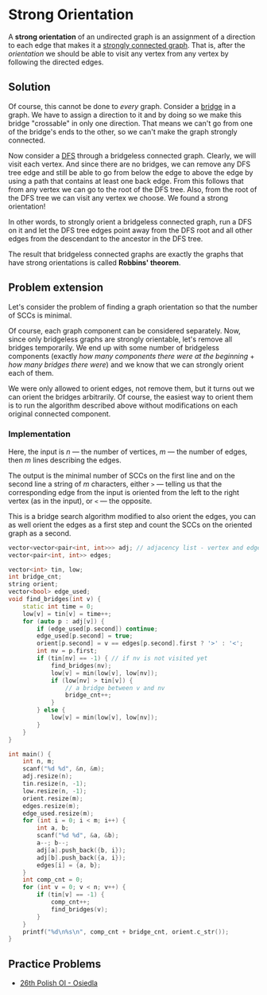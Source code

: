 # Strong Orientation

A **strong orientation** of an undirected graph is an assignment of a direction to each edge that makes it a [strongly connected graph](/docs/#Algorithms/Graph_Theory/Strongly_Connected_Components/).
That is, after the *orientation* we should be able to visit any vertex from any vertex by following the directed edges.

## Solution

Of course, this cannot be done to *every* graph.
Consider a [bridge](/docs/#Algorithms/Graph_Theory/Bridge_Searching/) in a graph.
We have to assign a direction to it and by doing so we make this bridge "crossable" in only one direction. That means we can't go from one of the bridge's ends to the other, so we can't make the graph strongly connected.

Now consider a [DFS](/docs/#Algorithms/Graph_Theory/Depth_First_Search/) through a bridgeless connected graph.
Clearly, we will visit each vertex.
And since there are no bridges, we can remove any DFS tree edge and still be able to go
from below the edge to above the edge by using a path that contains at least one back edge.
From this follows that from any vertex we can go to the root of the DFS tree.
Also, from the root of the DFS tree we can visit any vertex we choose.
We found a strong orientation!

In other words, to strongly orient a bridgeless connected graph,
run a DFS on it and let the DFS tree edges point away from the DFS root and
all other edges from the descendant to the ancestor in the DFS tree.

The result that bridgeless connected graphs are exactly the graphs that have strong orientations is called **Robbins' theorem**.

## Problem extension

Let's consider the problem of finding a graph orientation so that the number of SCCs is minimal.

Of course, each graph component can be considered separately.
Now, since only bridgeless graphs are strongly orientable, let's remove all bridges temporarily.
We end up with some number of bridgeless components
(exactly *how many components there were at the beginning* + *how many bridges there were*)
 and we know that we can strongly orient each of them.

We were only allowed to orient edges, not remove them, but it turns out we can orient the bridges arbitrarily.
Of course, the easiest way to orient them is to run the algorithm described above without modifications on each original connected component.

### Implementation

Here, the input is *n* — the number of vertices, *m* — the number of edges, then *m* lines describing the edges.

The output is the minimal number of SCCs on the first line and on the second line
a string of *m* characters,
either `>` — telling us that the corresponding edge from the input
is oriented from the left to the right vertex (as in the input),
or `<` — the opposite.

This is a bridge search algorithm modified to also orient the edges,
you can as well orient the edges as a first step and count the SCCs on the oriented graph as a second.

```cpp
vector<vector<pair<int, int>>> adj; // adjacency list - vertex and edge pairs
vector<pair<int, int>> edges;

vector<int> tin, low;
int bridge_cnt;
string orient;
vector<bool> edge_used;
void find_bridges(int v) {
    static int time = 0;
    low[v] = tin[v] = time++;
    for (auto p : adj[v]) {
        if (edge_used[p.second]) continue;
        edge_used[p.second] = true;
        orient[p.second] = v == edges[p.second].first ? '>' : '<';
        int nv = p.first;
        if (tin[nv] == -1) { // if nv is not visited yet
            find_bridges(nv);
            low[v] = min(low[v], low[nv]);
            if (low[nv] > tin[v]) {
                // a bridge between v and nv
                bridge_cnt++;
            }
        } else {
            low[v] = min(low[v], low[nv]);
        }
    }
}

int main() {
    int n, m;
    scanf("%d %d", &n, &m);
    adj.resize(n);
    tin.resize(n, -1);
    low.resize(n, -1);
    orient.resize(m);
    edges.resize(m);
    edge_used.resize(m);
    for (int i = 0; i < m; i++) {
        int a, b;
        scanf("%d %d", &a, &b);
        a--; b--;
        adj[a].push_back({b, i});
        adj[b].push_back({a, i});
        edges[i] = {a, b};
    }
    int comp_cnt = 0;
    for (int v = 0; v < n; v++) {
        if (tin[v] == -1) {
            comp_cnt++;
            find_bridges(v);
        }
    }
    printf("%d\n%s\n", comp_cnt + bridge_cnt, orient.c_str());
}
```

## Practice Problems

* [26th Polish OI - Osiedla](https://szkopul.edu.pl/problemset/problem/nldsb4EW1YuZykBlf4lcZL1Y/site/)

